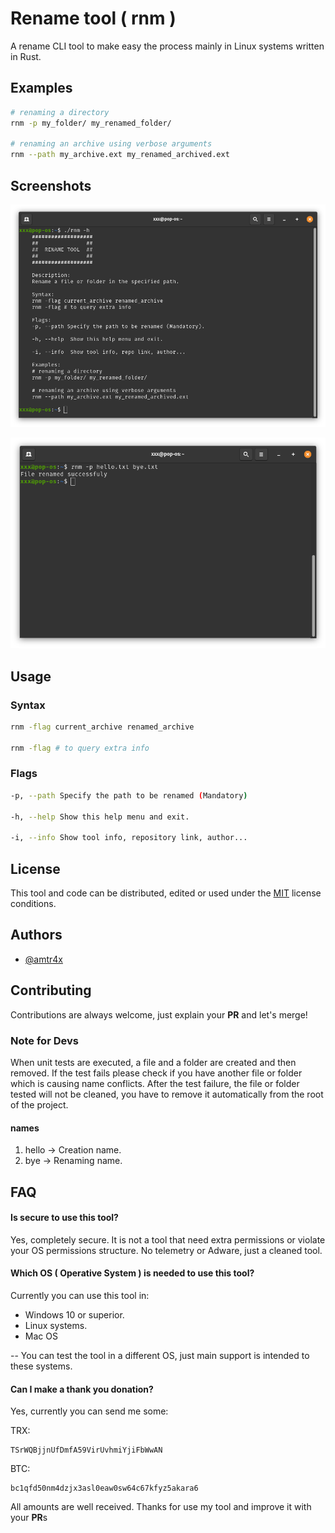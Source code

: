 
# Rename tool ( rnm )

A rename CLI tool to make easy the process mainly in Linux systems written in Rust.



## Examples

```bash
# renaming a directory
rnm -p my_folder/ my_renamed_folder/

# renaming an archive using verbose arguments
rnm --path my_archive.ext my_renamed_archived.ext
```


## Screenshots

![rnm help query](./screenshots/help.png)

![rnm success renaming](./screenshots/success.png)


## Usage

### Syntax

```bash
rnm -flag current_archive renamed_archive

rnm -flag # to query extra info
```

### Flags

```bash
-p, --path Specify the path to be renamed (Mandatory)

-h, --help Show this help menu and exit.

-i, --info Show tool info, repository link, author...
```

## License

This tool and code can be distributed, edited or used under the [MIT](./LICENSE) license conditions.


## Authors

- [@amtr4x](https://www.github.com/Amtr4x)


## Contributing

Contributions are always welcome, 
just explain your **PR** and let's merge!

### Note for Devs

When unit tests are executed, a file and a folder are created and then removed. If the test fails please check if you have another file or folder which is causing name conflicts. After the test failure, the file or folder tested will not be cleaned, you have to remove it automatically from the root of the project.

#### names

1. hello -> Creation name.
2. bye -> Renaming name.

## FAQ

#### Is secure to use this tool?

Yes, completely secure. It is not a tool that need extra permissions or violate your OS permissions structure. No telemetry or Adware, just a cleaned tool.

#### Which OS ( Operative System ) is needed to use this tool?

Currently you can use this tool in:
- Windows 10 or superior.
- Linux systems.
- Mac OS

-- You can test the tool in a different OS, just main support is intended to these systems.

#### Can I make a thank you donation?

Yes, currently you can send me some:

TRX:
```plaintext
TSrWQBjjnUfDmfA59VirUvhmiYjiFbWwAN
```

BTC:
```plaintext
bc1qfd50nm4dzjx3asl0eaw0sw64c67kfyz5akara6
```

All amounts are well received. Thanks for use my tool and improve it with your **PR**s

